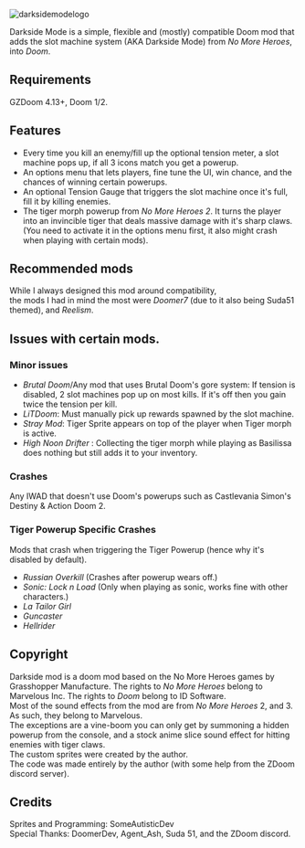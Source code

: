 ![darksidemodelogo](https://github.com/user-attachments/assets/7f918bee-c1d5-45e5-b359-dd3196775842)


Darkside Mode is a simple, flexible and (mostly) compatible Doom mod that adds the slot machine system (AKA Darkside Mode) from _No More Heroes_, into _Doom_.


## Requirements
  GZDoom 4.13+,
  Doom 1/2.
## Features
  * Every time you kill an enemy/fill up the optional tension meter, a slot machine pops up, if all 3 icons match you get a powerup.
  * An options menu that lets players, fine tune the UI, win chance, and the chances of winning certain powerups.
  * An optional Tension Gauge that triggers the slot machine once it's full, fill it by killing enemies.
  * The tiger morph powerup from _No More Heroes 2_. It turns the player into an invincible tiger that deals massive damage with it's sharp claws. (You need to activate it in the options menu first, it also might crash when playing with certain mods).

## Recommended mods
While I always designed this mod around compatibility,  
the mods I had in mind the most were _Doomer7_ (due to it also being Suda51 themed), and _Reelism_.
## Issues with certain mods.
  ### Minor issues
  * _Brutal Doom_/Any mod that uses Brutal Doom's gore system: If tension is disabled, 2 slot machines pop up on most kills. If it's off then you gain twice the tension per kill.
  * _LiTDoom_: Must manually pick up rewards spawned by the slot machine.
  * _Stray Mod_: Tiger Sprite appears on top of the player when Tiger morph is active.
  * _High Noon Drifter_ : Collecting the tiger morph while playing as Basilissa does nothing but still adds it to your inventory.
  
  ### Crashes
  Any IWAD that doesn't use Doom's powerups such as Castlevania Simon's Destiny & Action Doom 2.
  ### Tiger Powerup Specific Crashes
  Mods that crash when triggering the Tiger Powerup (hence why it's disabled by default).
   * _Russian Overkill_ (Crashes after powerup wears off.)
   * _Sonic: Lock n Load_ (Only when playing as sonic, works fine with other characters.)
   * _La Tailor Girl_ 
   * _Guncaster_
   * _Hellrider_
## Copyright
Darkside mod is a doom mod based on the No More Heroes games by Grasshopper Manufacture. The rights to _No More Heroes_ belong to Marvelous Inc. The rights to _Doom_ belong to ID Software.  
Most of the sound effects from the mod are from _No More Heroes_ 2, and 3. As such, they belong to Marvelous.  
The exceptions are a vine-boom you can only get by summoning a hidden powerup from the console, and a stock anime slice sound effect for hitting enemies with tiger claws.  
The custom sprites were created by the author.  
The code was made entirely by the author (with some help from the ZDoom discord server).

## Credits
  Sprites and Programming: SomeAutisticDev  
  Special Thanks: DoomerDev, Agent_Ash, Suda 51, and the ZDoom discord.
